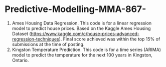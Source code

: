 # Predictive-Modelling-MMA-867-

1. Ames Housing Data Regression. This code is for a linear regression model to predict house prices.
   Based on the Kaggle Ames Housing Dataset (https://www.kaggle.com/c/house-prices-advanced-regression-techniques).
   Final score achieved was within the top 15% of submissions at the time of posting.
2. Kingston Temperature Prediction. This code is for a time series (ARIMA) model to predict the temperature for the next 100 years in Kingston, Ontario.
